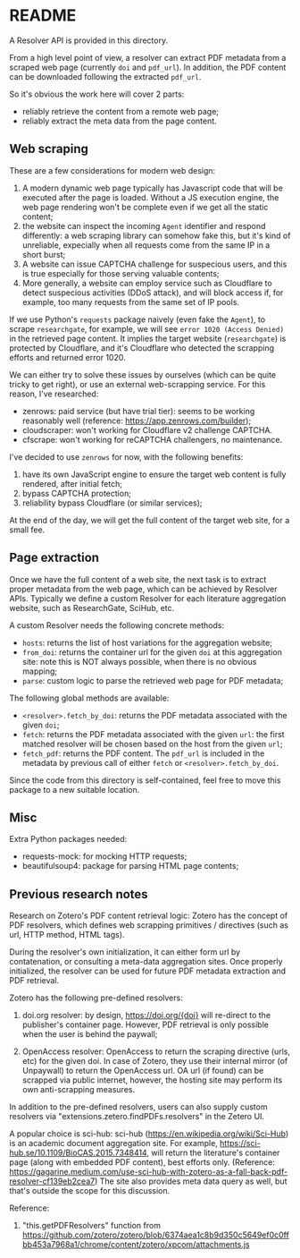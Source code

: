 # README

A Resolver API is provided in this directory.

From a high level point of view, a resolver can extract PDF metadata from a scraped web page (currently `doi` and `pdf_url`). In addition, the PDF content can be downloaded following the extracted `pdf_url`.

So it's obvious the work here will cover 2 parts:
* reliably retrieve the content from a remote web page;
* reliably extract the meta data from the page content.

## Web scraping

These are a few considerations for modern web design:
1. A modern dynamic web page typically has Javascript code that will be executed after the page is loaded. Without a JS execution engine, the web page rendering won't be complete even if we get all the static content;
2. the website can inspect the incoming `Agent` identifier and respond differently: a web scraping library can somehow fake this, but it's kind of unreliable, expecially when all requests come from the same IP in a short burst;
3. A website can issue CAPTCHA challenge for suspecious users, and this is true especially for those serving valuable contents;
4. More generally, a website can employ service such as Cloudflare to detect suspecious activities (DDoS attack), and will block access if, for example, too many requests from the same set of IP pools.

If we use Python's `requests` package naively (even fake the `Agent`), to scrape `researchgate`, for example, we will see `error 1020 (Access Denied)` in the retrieved page content. It implies the target website (`researchgate`) is protected by Cloudflare, and it's Cloudflare who detected the scrapping efforts and returned error 1020.

We can either try to solve these issues by ourselves (which can be quite tricky to get right), or use an external web-scrapping service. For this reason, I've researched:
* zenrows: paid service (but have trial tier): seems to be working reasonably well (reference: https://app.zenrows.com/builder);
* cloudscraper: won't working for Cloudflare v2 challenge CAPTCHA.
* cfscrape: won't working for reCAPTCHA challengers, no maintenance.

I've decided to use `zenrows` for now, with the following benefits:
1. have its own JavaScript engine to ensure the target web content is fully rendered, after initial fetch;
2. bypass CAPTCHA protection;
3. reliability bypass Cloudflare (or similar services);

At the end of the day, we will get the full content of the target web site, for a small fee.

## Page extraction

Once we have the full content of a web site, the next task is to extract proper metadata from the web page, which can be achieved by Resolver APIs. Typically we define a custom Resolver for each literature aggregation website, such as ResearchGate, SciHub, etc.

A custom Resolver needs the following concrete methods:
* `hosts`: returns the list of host variations for the aggregation website;
* `from_doi`: returns the container url for the given `doi` at this aggregation site: note this is NOT always possible, when there is no obvious mapping;
* `parse`: custom logic to parse the retrieved web page for PDF metadata;

The following global methods are available:
* `<resolver>.fetch_by_doi`: returns the PDF metadata associated with the given `doi`;
* `fetch`: returns the PDF metadata associated with the given `url`: the first matched resolver will be chosen based on the host from the given `url`;
* `fetch_pdf`: returns the PDF content. The `pdf_url` is included in the metadata by previous call of either `fetch` or `<resolver>.fetch_by_doi`.

Since the code from this directory is self-contained, feel free to move this package to a new suitable location.

## Misc

Extra Python packages needed:
* requests-mock: for mocking HTTP requests;
* beautifulsoup4: package for parsing HTML page contents;

## Previous research notes

Research on Zotero's PDF content retrieval logic:
Zotero has the concept of PDF resolvers, which defines web scrapping primitives / directives (such as url, HTTP method, HTML tags).

During the resolver's own initialization, it can either form url by contatenation, or consulting a meta-data aggregation sites. Once properly initialized, the resolver can be used for future PDF metadata extraction and PDF retrieval.

Zotero has the following pre-defined resolvers:
1. doi.org resolver:
by design, https://doi.org/{doi} will re-direct to the publisher's container page. However, PDF retrieval is only possible when the user is behind the paywall;

2. OpenAccess resolver:
OpenAccess to return the scraping directive (urls, etc) for the given doi.
In case of Zotero, they use their internal mirror (of Unpaywall) to return the OpenAccess url. OA url (if found) can be scrapped via public internet, however, the hosting site may perform its own anti-scrapping measures.

In addition to the pre-defined resolvers, users can also supply custom resolvers via "extensions.zetero.findPDFs.resolvers" in the Zetero UI.

A popular choice is sci-hub:
sci-hub (https://en.wikipedia.org/wiki/Sci-Hub) is an academic document aggregation site. For example, https://sci-hub.se/10.1109/BioCAS.2015.7348414, will return the literature's container page (along with embedded PDF content), best efforts only.
(Reference: https://gagarine.medium.com/use-sci-hub-with-zotero-as-a-fall-back-pdf-resolver-cf139eb2cea7)
The site also provides meta data query as well, but that's outside the scope for this discussion.

Reference:
1. "this.getPDFResolvers" function from https://github.com/zotero/zotero/blob/6374aea1c8b9d350c5649ef0c0ffbb453a7968a1/chrome/content/zotero/xpcom/attachments.js
